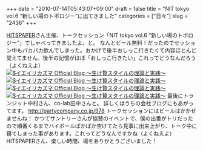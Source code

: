 +++
date = "2010-07-14T05:43:07+09:00"
draft = false
title = "NIT tokyo vol.6 “新しい場のトポロジー”に出てきました"
categories = ["日々"]
slug = "2436"
+++

<a href="http://antenna7.com/" target="_blank">HITSPAPER</a>さん主催、トークセッション「NIT tokyo vol.6 “新しい場のトポロジー”」でしゃべってきましたよ、と。
なんとビール無料！だったのでセッション中もパカパカ飲んでしまった。おかげで後半おしっこ行きたくて内容ほとんど覚えてません。後半の記憶がほぼ「おしっこ行きたい」これってどうなんだろう（よくねえよ）
<a href="http://ieiri.net/wordpress/wp-content/uploads/ameblo/blog_import_4f7a39a89c35c.jpg"><img src="http://ieiri.net/wordpress/wp-content/uploads/ameblo/blog_import_4f7a39a89c35c.jpg"  alt="$イエイリカズマ Official Blog ～生け贄スタイルの理論と実践～" border="0" /></a>
<a href="http://ieiri.net/wordpress/wp-content/uploads/ameblo/blog_import_4f7a39a9340ad.jpg"><img src="http://ieiri.net/wordpress/wp-content/uploads/ameblo/blog_import_4f7a39a9340ad.jpg"  alt="$イエイリカズマ Official Blog ～生け贄スタイルの理論と実践～" border="0" /></a>
<a href="http://ieiri.net/wordpress/wp-content/uploads/ameblo/blog_import_4f7a39a9cd71c.jpg"><img src="http://ieiri.net/wordpress/wp-content/uploads/ameblo/blog_import_4f7a39a9cd71c.jpg"  alt="$イエイリカズマ Official Blog ～生け贄スタイルの理論と実践～" border="0" /></a>
<a href="http://ieiri.net/wordpress/wp-content/uploads/ameblo/blog_import_4f7a39aa917ea.jpg"><img src="http://ieiri.net/wordpress/wp-content/uploads/ameblo/blog_import_4f7a39aa917ea.jpg"  alt="$イエイリカズマ Official Blog ～生け贄スタイルの理論と実践～" border="0" /></a>
最後にトランジット中村さん、co-lab田中さんと。
詳しくはうちの会社ブログにもあがってます。
<a href="http://partycompany.co.jp/978" target="_blank">http://partycompany.co.jp/978
</a>
トークセッションにはビールはかかせませんね！
かつてサントリーさんが協賛のイベントで、僕の出番がトリだったので順番くるまでハイボールぱかぱか空けてたら見事に出来上がり、トーク中に寝てしまった事があります。これってどうなんですかね（よくねえよ）
HITSPAPERさん、楽しい時間、場をありがとうございました！
